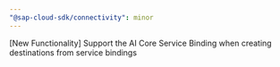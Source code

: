```yaml
---
"@sap-cloud-sdk/connectivity": minor
---
```


[New Functionality] Support the AI Core Service Binding when creating destinations from service bindings
